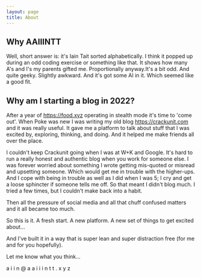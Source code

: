 ```yaml
---
layout: page
title: About
---
```


## Why AAIIINTT

Well, short answer is: it's Iain Tait sorted alphabetically. I think it popped up during an odd coding exercise or something like that. It shows how many A's and I's my parents gifted me. Proportionally anyway.It's a bit odd. And quite geeky. Slightly awkward. And it's got some AI in it. Which seemed like a good fit.

## Why am I starting a blog in 2022?

After a year of https://food.xyz operating in stealth mode it's time to 'come out'. When Poke was new I was writing my old blog https://crackunit.com and it was really useful. It gave me a platform to talk about stuff that I was excited by, exploring, thinking, and doing. And it helped me make friends all over the place.

I couldn't keep Crackunit going when I was at W+K and Google. It's hard to run a really honest and authentic blog when you work for someone else. I was forever worried about something I wrote getting mis-quoted or misread and upsetting someone. Which would get me in trouble with the higher-ups. And I cope with being in trouble as well as I did when I was 5; I cry and get a loose sphincter if someone tells me off. So that meant I didn't blog much. I tried a few times, but I couldn't make back into a habit.

Then all the pressure of social media and all that chuff confused matters and it all became too much.

So this is it. A fresh start. A new platform. A new set of things to get excited about...

And I've built it in a way that is super lean and super distraction free (for me and for you hopefully).

Let me know what you think...

a i i n @ a a i i i n t t . x y z